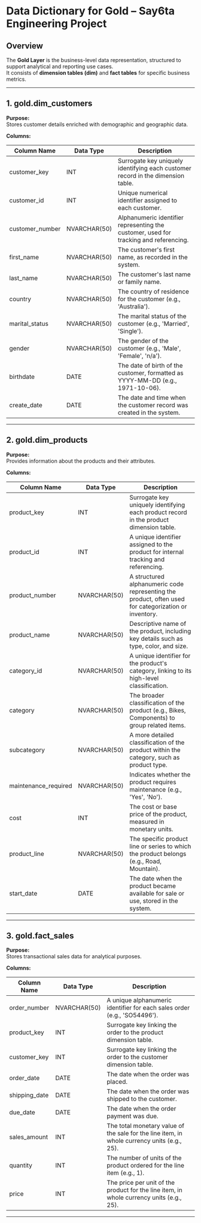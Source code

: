 # Data Dictionary for Gold – Say6ta Engineering Project

## Overview  
The **Gold Layer** is the business-level data representation, structured to support analytical and reporting use cases.  
It consists of **dimension tables (dim)** and **fact tables** for specific business metrics.  

---

## 1. gold.dim_customers  

**Purpose:**  
Stores customer details enriched with demographic and geographic data.  

**Columns:**  

| Column Name     | Data Type      | Description                                                                 |
|-----------------|----------------|-----------------------------------------------------------------------------|
| customer_key    | INT            | Surrogate key uniquely identifying each customer record in the dimension table. |
| customer_id     | INT            | Unique numerical identifier assigned to each customer.                       |
| customer_number | NVARCHAR(50)   | Alphanumeric identifier representing the customer, used for tracking and referencing. |
| first_name      | NVARCHAR(50)   | The customer's first name, as recorded in the system.                        |
| last_name       | NVARCHAR(50)   | The customer's last name or family name.                                     |
| country         | NVARCHAR(50)   | The country of residence for the customer (e.g., 'Australia').               |
| marital_status  | NVARCHAR(50)   | The marital status of the customer (e.g., 'Married', 'Single').              |
| gender          | NVARCHAR(50)   | The gender of the customer (e.g., 'Male', 'Female', 'n/a').                  |
| birthdate       | DATE           | The date of birth of the customer, formatted as YYYY-MM-DD (e.g., 1971-10-06). |
| create_date     | DATE           | The date and time when the customer record was created in the system.        |

---

## 2. gold.dim_products  

**Purpose:**  
Provides information about the products and their attributes.  

**Columns:**  

| Column Name          | Data Type      | Description                                                                 |
|----------------------|----------------|-----------------------------------------------------------------------------|
| product_key          | INT            | Surrogate key uniquely identifying each product record in the product dimension table. |
| product_id           | INT            | A unique identifier assigned to the product for internal tracking and referencing. |
| product_number       | NVARCHAR(50)   | A structured alphanumeric code representing the product, often used for categorization or inventory. |
| product_name         | NVARCHAR(50)   | Descriptive name of the product, including key details such as type, color, and size. |
| category_id          | NVARCHAR(50)   | A unique identifier for the product's category, linking to its high-level classification. |
| category             | NVARCHAR(50)   | The broader classification of the product (e.g., Bikes, Components) to group related items. |
| subcategory          | NVARCHAR(50)   | A more detailed classification of the product within the category, such as product type. |
| maintenance_required | NVARCHAR(50)   | Indicates whether the product requires maintenance (e.g., 'Yes', 'No').      |
| cost                 | INT            | The cost or base price of the product, measured in monetary units.           |
| product_line         | NVARCHAR(50)   | The specific product line or series to which the product belongs (e.g., Road, Mountain). |
| start_date           | DATE           | The date when the product became available for sale or use, stored in the system. |

---

## 3. gold.fact_sales  

**Purpose:**  
Stores transactional sales data for analytical purposes.  

**Columns:**  

| Column Name    | Data Type    | Description                                                                 |
|----------------|--------------|-----------------------------------------------------------------------------|
| order_number   | NVARCHAR(50) | A unique alphanumeric identifier for each sales order (e.g., 'SO54496').     |
| product_key    | INT          | Surrogate key linking the order to the product dimension table.              |
| customer_key   | INT          | Surrogate key linking the order to the customer dimension table.             |
| order_date     | DATE         | The date when the order was placed.                                          |
| shipping_date  | DATE         | The date when the order was shipped to the customer.                         |
| due_date       | DATE         | The date when the order payment was due.                                     |
| sales_amount   | INT          | The total monetary value of the sale for the line item, in whole currency units (e.g., 25). |
| quantity       | INT          | The number of units of the product ordered for the line item (e.g., 1).      |
| price          | INT          | The price per unit of the product for the line item, in whole currency units (e.g., 25). |

---

